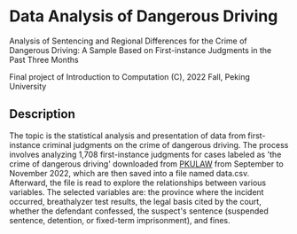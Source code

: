 # Data Analysis of Dangerous Driving

Analysis of Sentencing and Regional Differences for the Crime of Dangerous Driving: A Sample Based on First-instance Judgments in the Past Three Months

Final project of Introduction to Computation (C), 2022 Fall, Peking University

## Description

The topic is the statistical analysis and presentation of data from first-instance criminal judgments on the crime of dangerous driving. The process involves analyzing 1,708 first-instance judgments for cases labeled as 'the crime of dangerous driving' downloaded from [PKULAW](www.pkulaw.com) from September to November 2022, which are then saved into a file named data.csv. Afterward, the file is read to explore the relationships between various variables. The selected variables are: the province where the incident occurred, breathalyzer test results, the legal basis cited by the court, whether the defendant confessed, the suspect's sentence (suspended sentence, detention, or fixed-term imprisonment), and fines.
